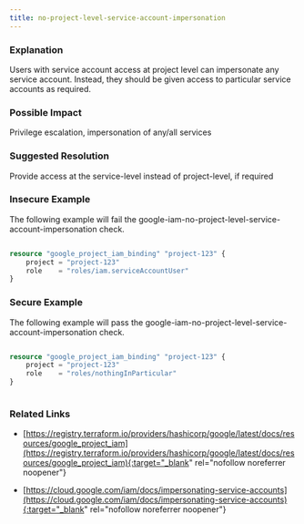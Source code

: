 ```yaml
---
title: no-project-level-service-account-impersonation
---
```


### Explanation

Users with service account access at project level can impersonate any service account. Instead, they should be given access to particular service accounts as required.

### Possible Impact
Privilege escalation, impersonation of any/all services

### Suggested Resolution
Provide access at the service-level instead of project-level, if required


### Insecure Example

The following example will fail the google-iam-no-project-level-service-account-impersonation check.

```terraform

resource "google_project_iam_binding" "project-123" {
	project = "project-123"
	role    = "roles/iam.serviceAccountUser"
}

```



### Secure Example

The following example will pass the google-iam-no-project-level-service-account-impersonation check.

```terraform

resource "google_project_iam_binding" "project-123" {
	project = "project-123"
	role    = "roles/nothingInParticular"
}
			
```




### Related Links


- [https://registry.terraform.io/providers/hashicorp/google/latest/docs/resources/google_project_iam](https://registry.terraform.io/providers/hashicorp/google/latest/docs/resources/google_project_iam){:target="_blank" rel="nofollow noreferrer noopener"}

- [https://cloud.google.com/iam/docs/impersonating-service-accounts](https://cloud.google.com/iam/docs/impersonating-service-accounts){:target="_blank" rel="nofollow noreferrer noopener"}


